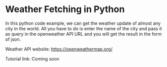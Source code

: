 # Weather Fetching in Python

In this python code example, we can get the weather update of almost any city in the world. All you have to do is enter the name of the city and pass it as query in the openweather API URL and you will get the result in the form of json.

Weather API website: https://openweathermap.org/

Tutorial link: Coming soon
